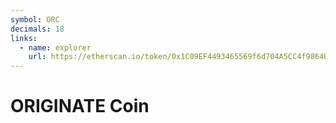 ```yaml
---
symbol: ORC
decimals: 18
links:
  - name: explorer
    url: https://etherscan.io/token/0x1C09EF4493465569f6d704A5CC4f9864BCD2E56a
---
```


# ORIGINATE Coin
